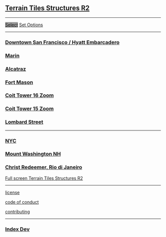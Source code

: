 ## [Terrain Tiles Structures R2]( index.html )

***

[<span class="button" style=background-color:#999; >Select</span>]( #menu.md ) [<span class="button">Set Options</span>]( #menu-geocoder.md )

***


### [Downtown San Francisco / Hyatt Embarcadero]( #terrain-tiles-structures-r2.html "86 structures" )

<!--
### [San Francisco ]( #terrain-tiles-structures-r2.html#^latitude^:^37.796^,^longitude^:^-122.398^,^zoom^:^16^ "86 structures" )
-->

### [Marin]( #terrain-tiles-structures-r2.html#^latitude^:^37.826068,^,^longitude^:^-122.479592^,^zoom^:^15^ "10 structures" )


### [Alcatraz]( #terrain-tiles-structures-r2.html#^latitude^:^37.8270^,^longitude^:^-122.423^,^zoom^:^16^ "12 structures" )

### [Fort Mason]( #terrain-tiles-structures-r2.html#^latitude^:^37.807835^,^longitude^:^-122.427333^,^zoom^:^15^ "107 structures")

### [Coit Tower 16 Zoom]( #terrain-tiles-structures-r2.html#^latitude^:^37.8024^,^longitude^:^-122.4058^,^zoom^:^16^ "553 structures" )

### [Coit Tower 15 Zoom]( #terrain-tiles-structures-r2.html#^latitude^:^37.8024^,^longitude^:^-122.4058^,^zoom^:^15^ "1395 structures" )

### [Lombard Street]( #terrain-tiles-structures-r2.html#^latitude^:^37.8025097^,^longitude^:^-122.419788^,^zoom^:^16^ "1395 structures" )

***

### [NYC]( #terrain-tiles-structures-r2.html#^latitude^:^40.7128^,^longitude^:^-74.0059^,^zoom^:^16^ "284 structures" )

### [Mount Washington NH]( #terrain-tiles-structures-r2.html#^latitude^:^44.27058539999999^,^longitude^:^-71.3032723^,^zoom^:^15^ "4 structures" )

### [Christ Redeemer, Rio di Janeiro]( #terrain-tiles-structures-r2.html#^latitude^:^-22.951916^,^longitude^:^-43.21048719999999^,^zoom^:^15^ "7 structures" )



[Full screen Terrain Tiles Structures R2]( terrain-tiles-structures-r2.html )

***

[license]( #license.md )

[code of conduct]( #code-of-conduct.md )

[contributing]( #contributing.md )

***

### [Index Dev]( index-dev.html )